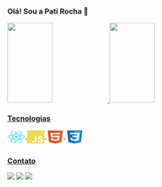 ### Olá! Sou a Pati Rocha 👋
<div >
  <a href="https://github.com/pati-rocha">
  <img height="180em" width= "45%" src="https://github-readme-stats.vercel.app/api?username=pati-rocha&show_icons=true&theme=radical&include_all_commits=true&count_private=true"/>
  <img height="180em" width= "45%" src="https://github-readme-stats.vercel.app/api/top-langs/?username=pati-rocha&layout=compact&langs_count=7&theme=radical"/> 
</div>

### Tecnologias

<div style="display: inline_block">
  <img align="center" alt="icon-React" height="30" width="40" src="https://raw.githubusercontent.com/devicons/devicon/master/icons/react/react-original.svg">
  <img align="center" alt="icon-Js" height="30" width="40" src="https://raw.githubusercontent.com/devicons/devicon/master/icons/javascript/javascript-plain.svg">
  <img align="center" alt="icon-HTML" height="30" width="40" src="https://raw.githubusercontent.com/devicons/devicon/master/icons/html5/html5-original.svg">
  <img align="center" alt="icon-CSS" height="30" width="40" src="https://raw.githubusercontent.com/devicons/devicon/master/icons/css3/css3-original.svg"> 
</div>

##

### Contato

<div>  
  <a href="https://instagram.com/_patiro" target="_blank"><img src="https://img.shields.io/badge/-Instagram-%23E4405F?style=for-the-badge&logo=instagram&logoColor=white" target="_blank"></a>
  <a href="https://www.linkedin.com/in/patriciagrocha/" target="_blank"><img src="https://img.shields.io/badge/-LinkedIn-%230077B5?style=for-the-badge&logo=linkedin&logoColor=white" target="_blank"></a> 
  <a href = "mailto:patirocha.dev@gmail.com"><img src="https://img.shields.io/badge/Gmail-D14836?style=for-the-badge&logo=gmail&logoColor=white" target="_blank"></a> </div>









<!--
**pati-rocha/pati-rocha** is a ✨ _special_ ✨ repository because its `README.md` (this file) appears on your GitHub profile.

Here are some ideas to get you started:

- 🔭 I’m currently working on ...
- 🌱 I’m currently learning ...
- 👯 I’m looking to collaborate on ...
- 🤔 I’m looking for help with ...
- 💬 Ask me about ...
- 📫 How to reach me: ...
- 😄 Pronouns: ...
- ⚡ Fun fact: ...
-->
